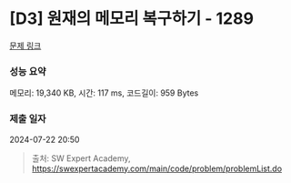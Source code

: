 # [D3] 원재의 메모리 복구하기 - 1289 

[문제 링크](https://swexpertacademy.com/main/code/problem/problemDetail.do?contestProbId=AV19AcoKI9sCFAZN) 

### 성능 요약

메모리: 19,340 KB, 시간: 117 ms, 코드길이: 959 Bytes

### 제출 일자

2024-07-22 20:50



> 출처: SW Expert Academy, https://swexpertacademy.com/main/code/problem/problemList.do